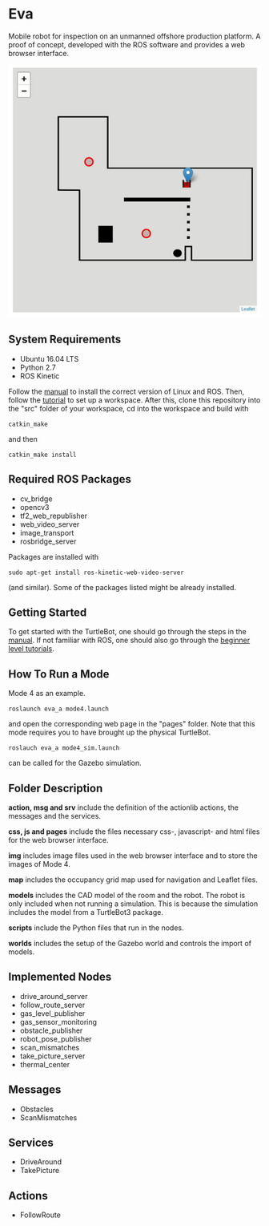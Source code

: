 # Eva
Mobile robot for inspection on an unmanned offshore production platform. A proof of concept, developed with the ROS software and provides a web browser interface.

![alt text](https://raw.githubusercontent.com/krNesland/eva/master/img/mode4.gif "Mode 4")

## System Requirements
- Ubuntu 16.04 LTS
- Python 2.7
- ROS Kinetic

Follow the [manual](http://emanual.robotis.com/docs/en/platform/turtlebot3/pc_setup/#pc-setup) to install the correct version of Linux and ROS. Then, follow the [tutorial](http://wiki.ros.org/ROS/Tutorials/InstallingandConfiguringROSEnvironment) to set up a workspace. After this, clone this repository into the "src" folder of your workspace, cd into the workspace and build with 
```
catkin_make
```
and then
```
catkin_make install
```


## Required ROS Packages
- cv_bridge
- opencv3
- tf2_web_republisher
- web_video_server
- image_transport
- rosbridge_server

Packages are installed with 
```
sudo apt-get install ros-kinetic-web-video-server
```
(and similar). Some of the packages listed might be already installed.

## Getting Started
To get started with the TurtleBot, one should go through the steps in the [manual](http://emanual.robotis.com/docs/en/platform/turtlebot3/overview/#overview). If not familiar with ROS, one should also go through the [beginner level tutorials](http://wiki.ros.org/ROS/Tutorials).

## How To Run a Mode
Mode 4 as an example. 
```
roslaunch eva_a mode4.launch
```
and open the corresponding web page in the "pages" folder. Note that this mode requires you to have brought up the physical TurtleBot. 
```
roslauch eva_a mode4_sim.launch
```
can be called for the Gazebo simulation.

## Folder Description
**action, msg and srv** include the definition of the actionlib actions, the messages and the services.

**css, js and pages** include the files necessary css-, javascript- and html files for the web browser interface.

**img** includes image files used in the web browser interface and to store the images of Mode 4.

**map** includes the occupancy grid map used for navigation and Leaflet files.

**models** includes the CAD model of the room and the robot. The robot is only included when not running a simulation. This is because the simulation includes the model from a TurtleBot3 package.

**scripts** include the Python files that run in the nodes.

**worlds** includes the setup of the Gazebo world and controls the import of models.

## Implemented Nodes
- drive_around_server
- follow_route_server
- gas_level_publisher
- gas_sensor_monitoring
- obstacle_publisher
- robot_pose_publisher
- scan_mismatches
- take_picture_server
- thermal_center

## Messages
- Obstacles
- ScanMismatches

## Services
- DriveAround
- TakePicture

## Actions
- FollowRoute
